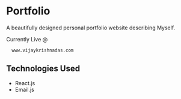 # Portfolio

A beautifully designed personal portfolio website describing Myself.

Currently Live @ 

```
  www.vijaykrishnadas.com
```

## Technologies Used

- React.js
- Email.js
